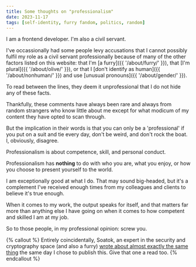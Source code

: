 ```yaml
---
title: Some thoughts on "professionalism"
date: 2023-11-17
tags: [self-identity, furry fandom, politics, random]
---
```


I am a frontend developer. I'm also a civil servant.

I've occassionally had some people levy accusations that I cannot possibly fulfil my role as a civil servant professionally because of many of the other factors listed on this website: that I'm [a furry]({{ '/about/furry/' }}), that [I'm plural]({{ '/about/olive/' }}), or that I [don't identify as human]({{ '/about/nonhuman/' }}) and use [unusual pronouns]({{ '/about/gender/' }}).

To read between the lines, they deem it unprofessional that I do not hide any of these facts.

Thankfully, these comments have always been rare and always from random strangers who know little about me except for what modicum of my content they have opted to scan through.

But the implication in their words is that you can only be a 'professional' if you put on a suit and tie every day, don't be weird, and don't rock the boat. I, obviously, disagree.

Professionalism is about competence, skill, and personal conduct.

Professionalism has **nothing** to do with who you are, what you enjoy, or how you choose to present yourself to the world.

I am exceptionally good at what I do. That may sound big-headed, but it's a complement I've received enough times from my colleagues and clients to believe it's true enough.

When it comes to my work, the output speaks for itself, and that matters far more than anything else I have going on when it comes to how competent and skilled I am at my job.

So to those people, in my professional opinion: screw you.

{% callout %}
Entirely coincidentally, Soatok, an expert in the security and cryptography space (and also a furry) [wrote about almost exactly the same thing](https://soatok.blog/2023/11/17/this-would-be-more-professionally-useful-if-not-for-the-furry-art/) the same day I chose to publish this. Give that one a read too.
{% endcallout %}
